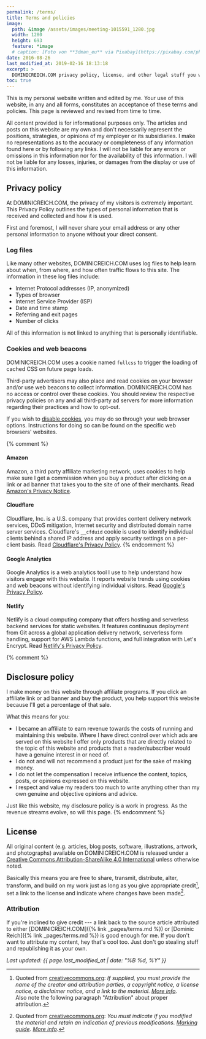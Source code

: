 ```yaml
---
permalink: /terms/
title: Terms and policies
image: 
  path: &image /assets/images/meeting-1015591_1280.jpg
  width: 1280
  height: 693
  feature: *image
  # caption: [Foto von **3dman_eu** via Pixabay](https://pixabay.com/photo-1015591/)
date: 2016-08-26
last_modified_at: 2019-02-16 18:13:18
excerpt: >
  DOMINICREICH.COM privacy policy, license, and other legal stuff you won t read.
toc: true
---
```


This is my personal website written and edited by me. Your use of this website, in any and all forms, constitutes an acceptance of these terms and policies. This page is reviewed and revised from time to time.

All content provided is for informational purposes only. The articles and posts on this website are my own and don't necessarily represent the positions, strategies, or opinions of my employer or its subsidiaries. I make no representations as to the accuracy or completeness of any information found here or by following any links. I will not be liable for any errors or omissions in this information nor for the availability of this information. I will not be liable for any losses, injuries, or damages from the display or use of this information.

## Privacy policy

At DOMINICREICH.COM, the privacy of my visitors is extremely important. This Privacy Policy outlines the types of personal information that is received and collected and how it is used.

First and foremost, I will never share your email address or any other personal information to anyone without your direct consent.

### Log files

Like many other websites, DOMINICREICH.COM uses log files to help learn about when, from where, and how often traffic flows to this site. The information in these log files include:

- Internet Protocol addresses (IP, anonymized)
- Types of browser
- Internet Service Provider (ISP)
- Date and time stamp
- Referring and exit pages
- Number of clicks

All of this information is not linked to anything that is personally identifiable.

### Cookies and web beacons

DOMINICREICH.COM uses a cookie named `fullcss` to trigger the loading of cached CSS on future page loads.

Third-party advertisers may also place and read cookies on your browser and/or use web beacons to collect information. DOMINICREICH.COM has no access or control over these cookies. You should review the respective privacy policies on any and all third-party ad servers for more information regarding their practices and how to opt-out.

If you wish to [disable cookies](https://cookies.insites.com/disable-cookies/), you may do so through your web browser options. Instructions for doing so can be found on the specific web browsers' websites.

{% comment %}
#### Amazon

Amazon, a third party affiliate marketing network, uses cookies to help make sure I get a commission when you buy a product after clicking on a link or ad banner that takes you to the site of one of their merchants. Read [Amazon's Privacy Notice](https://www.amazon.com/gp/help/customer/display.html?nodeId=468496).

#### Cloudflare

Cloudflare, Inc. is a U.S. company that provides content delivery network services, DDoS mitigation, Internet security and distributed domain name server services. Cloudflare's `__cfduid` cookie is used to identify individual clients behind a shared IP address and apply security settings on a per-client basis. Read [Cloudflare's Privacy Policy](https://www.cloudflare.com/privacypolicy/).
{% endcomment %}

#### Google Analytics

Google Analytics is a web analytics tool I use to help understand how visitors engage with this website. It reports website trends using cookies and web beacons without identifying individual visitors. Read [Google's Privacy Policy](https://policies.google.com/privacy?hl=en).

#### Netlify

Netlify is a cloud computing company that offers hosting and serverless backend services for static websites. It features continuous deployment from Git across a global application delivery network, serverless form handling, support for AWS Lambda functions, and full integration with Let's Encrypt. Read [Netlify's Privacy Policy](https://www.netlify.com/privacy/).

{% comment %}
## Disclosure policy

I make money on this website through affiliate programs. If you click an affiliate link or ad banner and buy the product, you help support this website because I'll get a percentage of that sale.

What this means for you:

- I became an affiliate to earn revenue towards the costs of running and maintaining this website. Where I have direct control over which ads are served on this website I offer only products that are directly related to the topic of this website and products that a reader/subscriber would have a genuine interest in or need of.
- I do not and will not recommend a product just for the sake of making money.
- I do not let the compensation I receive influence the content, topics, posts, or opinions expressed on this website.
- I respect and value my readers too much to write anything other than my own genuine and objective opinions and advice.

Just like this website, my disclosure policy is a work in progress. As the revenue streams evolve, so will this page.
{% endcomment %}

## License

All original content (e.g. articles, blog posts, software, illustrations, artwork, and photographs) available on DOMINICREICH.COM is released under a [Creative Commons Attribution-ShareAlike 4.0 International](https://creativecommons.org/licenses/by-sa/4.0/) unless otherwise noted.

Basically this means you are free to share, transmit, distribute, alter, transform, and build on my work just as long as you give appropriate credit[^credit], set a link to the license and indicate where changes have been made[^changes].

[^credit]: Quoted from [creativecommons.org](https://creativecommons.org/licenses/by-sa/4.0/#deed-conditions): *If supplied, you must provide the name of the creator and attribution parties, a copyright notice, a license notice, a disclaimer notice, and a link to the material. [More info](https://wiki.creativecommons.org/wiki/License_Versions#Detailed_attribution_comparison_chart).*<br>Also note the following paragraph "Attribution" about proper attribution.

[^changes]: Quoted from [creativecommons.org](https://creativecommons.org/licenses/by-sa/4.0/#deed-conditions): *You must indicate if you modified the material and retain an indication of previous modifications. [Marking guide](https://wiki.creativecommons.org/wiki/Best_practices_for_attribution#This_is_a_good_attribution_for_material_you_modified_slightly). [More info](https://wiki.creativecommons.org/wiki/License_Versions#Modifications_and_adaptations_must_be_marked_as_such).*

### Attribution

If you're inclined to give credit --- a link back to the source article attributed to either [DOMINICREICH.COM]({% link _pages/terms.md %}) or [Dominic Reich]({% link _pages/terms.md %}) is good enough for me. If you don't want to attribute my content, hey that's cool too. Just don't go stealing stuff and republishing it as your own.

*Last updated: {{ page.last_modified_at | date: "%B %d, %Y" }}*
